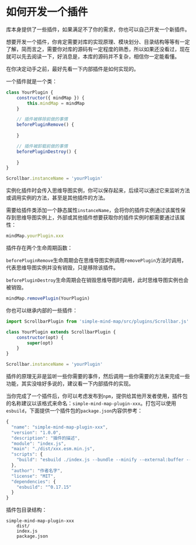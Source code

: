 # 如何开发一个插件

库本身提供了一些插件，如果满足不了你的需求，你也可以自己开发一个新插件。

想要开发一个插件，你肯定需要对库的实现原理、模块划分、目录结构等等有一定了解，简而言之，需要你对库的源码有一定程度的熟悉，所以如果还没看过，现在就可以先去阅读一下，好消息是，本库的源码并不复杂，相信你一定能看懂。

在你决定动手之前，最好先看一下内部插件是如何实现的。

一个插件就是一个类：

```js
class YourPlugin {
    constructor({ mindMap }) {
        this.mindMap = mindMap
    }

    // 插件被移除前做的事情
    beforePluginRemove() {
        
    }

    // 插件被卸载前做的事情
    beforePluginDestroy() {
        
    }
}

Scrollbar.instanceName = 'yourPlugin'
```

实例化插件时会传入思维导图实例，你可以保存起来，后续可以通过它来监听方法或调用实例的方法，甚至是其他插件的方法。

需要给插件类添加一个静态属性`instanceName`，会将你的插件实例通过该属性保存到思维导图实例上，外部或其他插件想要获取你的插件实例时都需要通过该属性：

```js
mindMap.yourPlugin.xxx
```

插件存在两个生命周期函数：

`beforePluginRemove`生命周期会在思维导图实例调用`removePlugin`方法时调用，代表思维导图实例并没有销毁，只是移除该插件。

`beforePluginDestroy`生命周期会在销毁思维导图时调用，此时思维导图实例也会被销毁。

```js
mindMap.removePlugin(YourPlugin)
```

你也可以继承内部的一些插件：

```js
import ScrollbarPlugin from 'simple-mind-map/src/plugins/Scrollbar.js'

class YourPlugin extends ScrollbarPlugin {
    constructor(opt) {
        super(opt)
    }
}

Scrollbar.instanceName = 'yourPlugin'
```

插件的原理无非是监听一些你需要的事件，然后调用一些你需要的方法来完成一些功能，其实没啥好多说的，建议看一下内部插件的实现。

当你完成了一个插件后，你可以考虑发布到`npm`，提供给其他开发者使用，插件包的名称建议以该格式来命名：`simple-mind-map-plugin-xxx`。打包可以使用`esbuild`，下面提供一个插件包的`package.json`内容供参考：

```js
{
  "name": "simple-mind-map-plugin-xxx",
  "version": "1.0.0",
  "description": "插件的描述",
  "module": "index.js",
  "main": "./dist/xxx.esm.min.js",
  "scripts": {
    "build": "esbuild ./index.js --bundle --minify --external:buffer --format=esm --outfile=./dist/xxx.esm.min.js && esbuild ./index.js --bundle --minify --external:buffer --format=cjs --outfile=./dist/xxx.cjs.min.js"
  },
  "author": "作者名字",
  "license": "MIT",
  "dependencies": {
    "esbuild": "^0.17.15"
  }
}

```

插件包目录结构：

```
simple-mind-map-plugin-xxx
    dist/
    index.js
    package.json
```